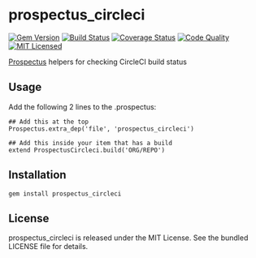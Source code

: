 prospectus_circleci
=========

[![Gem Version](https://img.shields.io/gem/v/prospectus_circleci.svg)](https://rubygems.org/gems/prospectus_circleci)
[![Build Status](https://img.shields.io/travis/com/akerl/prospectus_circleci.svg)](https://travis-ci.com/akerl/prospectus_circleci)
[![Coverage Status](https://img.shields.io/codecov/c/github/akerl/prospectus_circleci.svg)](https://codecov.io/github/akerl/prospectus_circleci)
[![Code Quality](https://img.shields.io/codacy/c5623564a4034ece993510d28edb19de.svg)](https://www.codacy.com/app/akerl/prospectus_circleci)
[![MIT Licensed](https://img.shields.io/badge/license-MIT-green.svg)](https://tldrlegal.com/license/mit-license)

[Prospectus](https://github.com/akerl/prospectus) helpers for checking CircleCI build status

## Usage

Add the following 2 lines to the .prospectus:

```
## Add this at the top
Prospectus.extra_dep('file', 'prospectus_circleci')

## Add this inside your item that has a build
extend ProspectusCircleci.build('ORG/REPO')
```

## Installation

    gem install prospectus_circleci

## License

prospectus_circleci is released under the MIT License. See the bundled LICENSE file for details.

